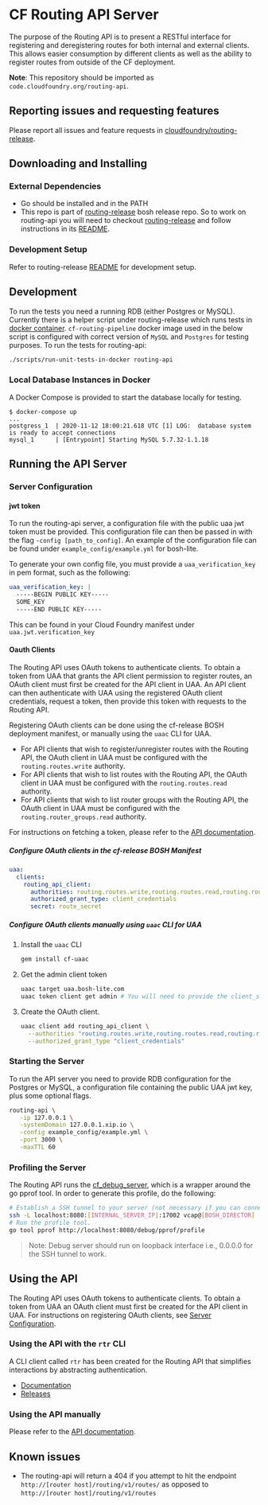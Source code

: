 # CF Routing API Server

The purpose of the Routing API is to present a RESTful interface for registering
and deregistering routes for both internal and external clients. This allows
easier consumption by different clients as well as the ability to register
routes from outside of the CF deployment.

**Note**: This repository should be imported as `code.cloudfoundry.org/routing-api`.

## Reporting issues and requesting features

Please report all issues and feature requests in [cloudfoundry/routing-release](https://github.com/cloudfoundry/routing-release).

## Downloading and Installing

### External Dependencies

- Go should be installed and in the PATH
- This repo is part of
  [routing-release](https://github.com/cloudfoundry/routing-release) bosh
  release repo. So to work on routing-api
  you will need to checkout
  [routing-release](https://github.com/cloudfoundry/routing-release) and follow
  instructions in its
  [README](https://github.com/cloudfoundry/routing-release/blob/develop/README.md#developer-workflow).


### Development Setup

Refer to routing-release
[README](https://github.com/cloudfoundry/routing-release/blob/develop/README.md#developer-workflow)
for development setup.

## Development

To run the tests you need a running RDB (either Postgres or MySQL). Currently
there is a helper script under routing-release which runs tests in [docker
container](https://github.com/cloudfoundry/routing-release/blob/develop/scripts/run-unit-tests-in-docker).
`cf-routing-pipeline` docker image used in the below script is configured with
correct version of `MySQL` and `Postgres` for testing purposes. To run the tests
for routing-api:

```sh
./scripts/run-unit-tests-in-docker routing-api
```

### Local Database Instances in Docker
A Docker Compose is provided to start the database locally for testing.
```console
$ docker-compose up
...
postgress_1  | 2020-11-12 18:00:21.618 UTC [1] LOG:  database system is ready to accept connections
mysql_1      | [Entrypoint] Starting MySQL 5.7.32-1.1.18
```

## Running the API Server

### Server Configuration

#### jwt token

To run the routing-api server, a configuration file with the public uaa jwt token must be provided.
This configuration file can then be passed in with the flag `-config [path_to_config]`.
An example of the configuration file can be found under `example_config/example.yml` for bosh-lite.

To generate your own config file, you must provide a `uaa_verification_key` in
pem format, such as the following:

```yaml
uaa_verification_key: |
  -----BEGIN PUBLIC KEY-----
  SOME_KEY
  -----END PUBLIC KEY-----
```

This can be found in your Cloud Foundry manifest under `uaa.jwt.verification_key`

#### Oauth Clients

The Routing API uses OAuth tokens to authenticate clients. To obtain a token
from UAA that grants the API client permission to register routes, an OAuth
client must first be created for the API client in UAA. An API client can then
authenticate with UAA using the registered OAuth client credentials, request a
token, then provide this token with requests to the Routing API.

Registering OAuth clients can be done using the cf-release BOSH deployment
manifest, or manually using the `uaac` CLI for UAA.

- For API clients that wish to register/unregister routes with the Routing API,
  the OAuth client in UAA must be configured with the `routing.routes.write`
  authority.
- For API clients that wish to list routes with the Routing API, the OAuth
  client in UAA must be configured with the `routing.routes.read` authority.
- For API clients that wish to list router groups with the Routing API, the
  OAuth client in UAA must be configured with the `routing.router_groups.read`
  authority.

For instructions on fetching a token, please refer to the [API
documentation](docs/api_docs.md).

##### Configure OAuth clients in the cf-release BOSH Manifest

```yaml
uaa:
  clients:
    routing_api_client:
      authorities: routing.routes.write,routing.routes.read,routing.router_groups.read
      authorized_grant_type: client_credentials
      secret: route_secret
```

##### Configure OAuth clients manually using `uaac` CLI for UAA

1. Install the `uaac` CLI

   ```bash
   gem install cf-uaac
   ```

2. Get the admin client token

   ```bash
   uaac target uaa.bosh-lite.com
   uaac token client get admin # You will need to provide the client_secret, found in your CF manifest.
   ```

3. Create the OAuth client.

   ```bash
   uaac client add routing_api_client \
     --authorities "routing.routes.write,routing.routes.read,routing.router_groups.read" \
     --authorized_grant_type "client_credentials"
   ```

### Starting the Server

To run the API server you need to provide RDB configuration for the Postgres or
MySQL, a configuration file containing the public UAA jwt key, plus some
optional flags.

```bash
routing-api \
   -ip 127.0.0.1 \
   -systemDomain 127.0.0.1.xip.io \
   -config example_config/example.yml \
   -port 3000 \
   -maxTTL 60
```


### Profiling the Server

The Routing API runs the
[cf_debug_server](https://github.com/cloudfoundry/debugserver), which is a
wrapper around the go pprof tool. In order to generate this profile, do the
following:

```bash
# Establish a SSH tunnel to your server (not necessary if you can connect directly)
ssh -L localhost:8080:[INTERNAL_SERVER_IP]:17002 vcap@[BOSH_DIRECTOR]
# Run the profile tool.
go tool pprof http://localhost:8080/debug/pprof/profile
```

> Note: Debug server should run on loopback interface i.e., 0.0.0.0 for the SSH
> tunnel to work.

## Using the API

The Routing API uses OAuth tokens to authenticate clients. To obtain a token
from UAA an OAuth client must first be created for the API client in UAA. For
instructions on registering OAuth clients, see [Server
Configuration](#oauth-clients).

### Using the API with the `rtr` CLI

A CLI client called `rtr` has been created for the Routing API that simplifies
interactions by abstracting authentication.

- [Documentation](https://github.com/cloudfoundry/routing-api-cli)
- [Releases](https://github.com/cloudfoundry/routing-api-cli/releases)

### Using the API manually

Please refer to the [API documentation](docs/api_docs.md).

## Known issues

+ The routing-api will return a 404 if you attempt to hit the endpoint
  `http://[router host]/routing/v1/routes/` as opposed to `http://[router
  host]/routing/v1/routes`
